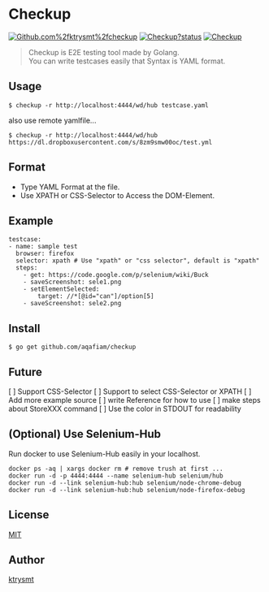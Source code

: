 # Checkup

<a class="repo-badge" href="https://badge.fury.io/for/go/github.com/ktrysmt/checkup"><img src="https://badge.fury.io/go/github.com%2Fktrysmt%2Fcheckup.svg" alt="Github.com%2fktrysmt%2fcheckup"></a>
<a class="repo-badge" href="https://godoc.org/github.com/ktrysmt/checkup"><img src="https://godoc.org/github.com/ktrysmt/checkup?status.svg" alt="Checkup?status"></a>
<a class="repo-badge" href="https://goreportcard.com/report/github.com/ktrysmt/checkup"><img src="https://goreportcard.com/badge/github.com/ktrysmt/checkup" alt="Checkup"></a>

> Checkup is E2E testing tool made by Golang.  
> You can write testcases easily that Syntax is YAML format.

## Usage

```
$ checkup -r http://localhost:4444/wd/hub testcase.yaml
```

also use remote yamlfile...
 
```
$ checkup -r http://localhost:4444/wd/hub https://dl.dropboxusercontent.com/s/8zm9smw00oc/test.yml
```

## Format

- Type YAML Format at the file.
- Use XPATH or CSS-Selector to Access the DOM-Element.

## Example

```
testcase:
- name: sample test
  browser: firefox
  selector: xpath # Use "xpath" or "css selector", default is "xpath"
  steps:
    - get: https://code.google.com/p/selenium/wiki/Buck
    - saveScreenshot: sele1.png
    - setElementSelected: 
        target: //*[@id="can"]/option[5]
    - saveScreenshot: sele2.png
```
 
## Install

```
$ go get github.com/aqafiam/checkup
```

## Future

[ ] Support CSS-Selector
[ ] Support to select CSS-Selector or XPATH
[ ] Add more example source
[ ] write Reference for how to use
[ ] make steps about StoreXXX command
[ ] Use the color in STDOUT for readability

## (Optional) Use Selenium-Hub

Run docker to use Selenium-Hub easily in your localhost.

```
docker ps -aq | xargs docker rm # remove trush at first ...
docker run -d -p 4444:4444 --name selenium-hub selenium/hub
docker run -d --link selenium-hub:hub selenium/node-chrome-debug
docker run -d --link selenium-hub:hub selenium/node-firefox-debug
```

## License

[MIT](./LICENSE)

## Author

[ktrysmt](https://github.com/ktrysmt)

